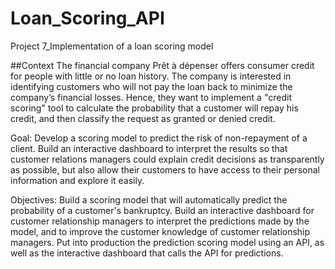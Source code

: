 # Loan_Scoring_API
Project 7_Implementation of a loan scoring model

##Context
The financial company Prêt à dépenser offers consumer credit for people with little or no loan history.
The company is interested in identifying customers who will not pay the loan back to minimize the company’s financial losses. Hence, they want to implement a "credit scoring" tool to calculate the probability that a customer will repay his credit, and then classify the request as granted or denied credit.

Goal:
Develop a scoring model to predict the risk of non-repayment of a client.
Build an interactive dashboard to interpret the results so that customer relations managers could explain credit decisions as transparently as possible, but also allow their customers to have access to their personal information and explore it easily.

Objectives:
Build a scoring model that will automatically predict the probability of a customer's bankruptcy.
Build an interactive dashboard for customer relationship managers to interpret the predictions made by the model, and to improve the customer knowledge of customer relationship managers.
Put into production the prediction scoring model using an API, as well as the interactive dashboard that calls the API for predictions.
